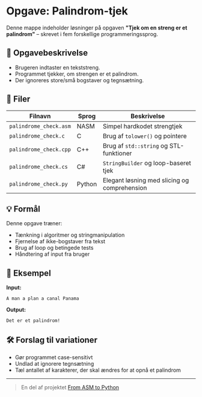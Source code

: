 # Opgave: Palindrom-tjek

Denne mappe indeholder løsninger på opgaven **"Tjek om en streng er et palindrom"** – skrevet i fem forskellige programmeringssprog.

## 🧪 Opgavebeskrivelse

- Brugeren indtaster en tekststreng.
- Programmet tjekker, om strengen er et palindrom.
- Der ignoreres store/små bogstaver og tegnsætning.

## 🧵 Filer

| Filnavn                  | Sprog     | Beskrivelse                          |
|--------------------------|-----------|--------------------------------------|
| `palindrome_check.asm`   | NASM      | Simpel hardkodet strengtjek          |
| `palindrome_check.c`     | C         | Brug af `tolower()` og pointere      |
| `palindrome_check.cpp`   | C++       | Brug af `std::string` og STL-funktioner |
| `palindrome_check.cs`    | C#        | `StringBuilder` og loop-baseret tjek |
| `palindrome_check.py`    | Python    | Elegant løsning med slicing og comprehension |

## 💡 Formål

Denne opgave træner:
- Tænkning i algoritmer og stringmanipulation
- Fjernelse af ikke-bogstaver fra tekst
- Brug af loop og betingede tests
- Håndtering af input fra bruger

## 🔄 Eksempel

**Input:**
```
A man a plan a canal Panama
```

**Output:**
```
Det er et palindrom!
```

## 🛠️ Forslag til variationer

- Gør programmet case-sensitivt
- Undlad at ignorere tegnsætning
- Tæl antallet af karakterer, der skal ændres for at opnå et palindrom

---

> En del af projektet [From ASM to Python](../../README.md)
